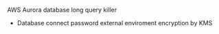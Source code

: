 AWS Aurora database long query killer

- Database connect password external enviroment encryption by KMS
